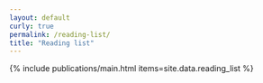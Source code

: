 ```yaml
---
layout: default
curly: true
permalink: /reading-list/
title: "Reading list"
---
```


{% include publications/main.html items=site.data.reading_list %}